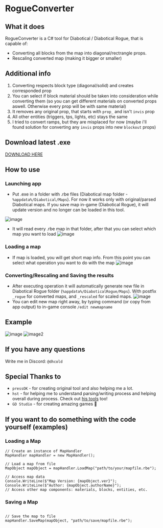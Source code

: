 # RogueConverter
## What it does
RogueConverter is a C# tool for Diabotical / Diabotical Rogue, that is capable of: 
- Converting all blocks from the map into diagonal/rectrangle props.
- Rescaling converted map (making it bigger or smaller)

## Additional info
1. Converting respects block type (diagonal/solid) and creates corresponded prop
2. You can select if block material should be taken into consideration while converting them (so you can get different materials on converted props aswell. Otherwise every prop will be with same material)
3. It removes any original prop, that starts with `prop_` and isn't `invis` prop
4. All other entities (triggers, tps, lights, etc) stays the same
5. I tried to convert ramps, but they are misplaced for now (maybe i'll found solution for converting any `invis` props into new `blockout` props)

## Download latest .exe
[DOWNLOAD HERE](https://github.com/dhcold/RogueConverter/releases)

## How to use
### Launching app
- Put .exe in a folder with .rbe files (Diabotical map folder - `%appdata%/Diabotical/Maps`). For now it works only with original/parsed Diabotical maps. If you save map in-game (Diabotical Rogue), it will update version and no longer can be loaded in this tool.

![image](https://github.com/dhcold/RogueConverter/assets/30022484/3e1dfb2a-9854-4a7e-a055-ad3b00b5eb9d)
- It will read every .rbe map in that folder, after that you can select which map you want to load
![image](https://github.com/dhcold/RogueConverter/assets/30022484/79864d9d-8f4c-4327-b4f7-807a2de606ef)
### Loading a map
- If map is loaded, you will get short map info. From this point you can select what operation you want to do with the map
![image](https://github.com/dhcold/RogueConverter/assets/30022484/5074248d-239f-4da0-a2e3-f16c29052d08)
### Converting/Rescaling and Saving the results
- After executing operation it will automatically generate new file in Diabotical Rogue folder (`%appdata%/DiaboticalRogue/Maps`). With postfix `_rogue` for converted maps, and `_rescaled` for scaled maps.
![image](https://github.com/dhcold/RogueConverter/assets/30022484/9ab35fd9-11da-445e-a888-34842d09254c)
- You can edit new map right away, by typing command (or copy from app output) to in-game console `/edit newmapname` 

## Example
![image](https://github.com/dhcold/RogueConverter/assets/30022484/1751c6e6-63b7-4659-a86e-b446625474cd) ![image2](https://github.com/dhcold/RogueConverter/assets/30022484/6dbad21a-c521-4095-b8df-54410d251589)

## If you have any questions
Write me in Discord: `@dhcold`

## Special Thanks to
  - `pressOK` - for creating original tool and also helping me a lot.
  - `hst` - for helping me to understand parsing/writing process and helping overall during process. Check out [his tools](https://github.com/marconett/diabotical-tools) too!
  - `GD Studio` - for creating amazing games 🫶

## If you want to do something with the code yourself (examples)
### Loading a Map
```
// Create an instance of MapHandler
MapHandler mapHandler = new MapHandler();

// Load a map from file
MapObject mapObject = mapHandler.LoadMap("path/to/your/mapfile.rbе");

// Access map data
Console.WriteLine($"Map Version: {mapObject.ver}");
Console.WriteLine($"Author: {mapObject.authorName}");
// Access other map components: materials, blocks, entities, etc.
```
### Saving a Map
```

// Save the map to file
mapHandler.SaveMap(mapObject, "path/to/save/mapfile.rbe");
```

